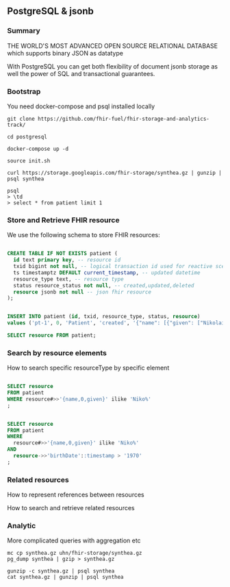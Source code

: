 ## PostgreSQL & jsonb

### Summary


THE WORLD'S MOST ADVANCED OPEN SOURCE RELATIONAL DATABASE
which supports binary JSON as datatype

With PostgreSQL you can 
get both flexibility of document jsonb storage 
as well the power of SQL and transactional guarantees.



### Bootstrap

You need docker-compose
and psql installed locally 


```
git clone https://github.com/fhir-fuel/fhir-storage-and-analytics-track/

cd postgresql

docker-compose up -d

source init.sh

curl https://storage.googleapis.com/fhir-storage/synthea.gz | gunzip | psql synthea

psql 
> \td
> select * from patient limit 1
```


### Store and Retrieve FHIR resource


We use the following schema to store FHIR resources:


```sql

CREATE TABLE IF NOT EXISTS patient (
  id text primary key, -- resource id 
  txid bigint not null, -- logical transaction id used for reactive scenarios
  ts timestamptz DEFAULT current_timestamp, -- updated datetime
  resource_type text, -- resource type
  status resource_status not null, -- created,updated,deleted
  resource jsonb not null -- json fhir resource
);


INSERT INTO patient (id, txid, resource_type, status, resource) 
values ('pt-1', 0, 'Patient', 'created', '{"name": [{"given": ["Nikolai"]}]}');

SELECT resource FROM patient;

```

### Search by resource elements

How to search specific resourceType by specific element


```sql

SELECT resource 
FROM patient
WHERE resource#>>'{name,0,given}' ilike 'Niko%'
;


SELECT resource 
FROM patient
WHERE 
  resource#>>'{name,0,given}' ilike 'Niko%'
AND 
  resource->>'birthDate'::timestamp > '1970'
;

```

### Related resources

How to represent references between resources

How to search and retrieve related resources




### Analytic


More complicated queries with aggregation etc


```
mc cp synthea.gz uhn/fhir-storage/synthea.gz
pg_dump synthea | gzip > synthea.gz

gunzip -c synthea.gz | psql synthea
cat synthea.gz | gunzip | psql synthea
```
